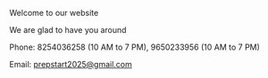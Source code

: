 Welcome to our website

We are glad to have you around

Phone:   8254036258 (10 AM to 7 PM),
         9650233956 (10 AM to 7 PM)

Email:   prepstart2025@gmail.com

